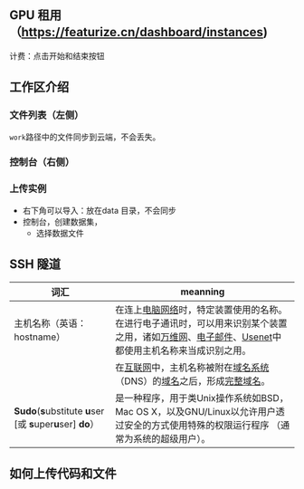 ## GPU 租用（https://featurize.cn/dashboard/instances)

计费：点击开始和结束按钮

## 工作区介绍

### 文件列表（左侧）

`work`路径中的文件同步到云端，不会丢失。

### 控制台（右侧）

### 上传实例

* 右下角可以导入：放在data 目录，不会同步
* 控制台，创建数据集，
  * 选择数据文件

## SSH 隧道

| 词汇                                                         | meanning                                                     |
| ------------------------------------------------------------ | ------------------------------------------------------------ |
| 主机名称（英语：hostname）                                   | 在连上[电脑网络](https://zh.wikipedia.org/wiki/电脑网络)时，特定装置使用的名称。在进行电子通讯时，可以用来识别某个装置之用，诸如[万维网](https://zh.wikipedia.org/wiki/全球資訊網)、[电子邮件](https://zh.wikipedia.org/wiki/電子郵件)、[Usenet](https://zh.wikipedia.org/wiki/Usenet)中都使用主机名称来当成识别之用。 |
|                                                              | 在[互联网](https://zh.wikipedia.org/wiki/網際網路)中，主机名称被附在[域名系统](https://zh.wikipedia.org/wiki/域名系统)（DNS）的[域名](https://zh.wikipedia.org/wiki/域名)之后，形成[完整域名](https://zh.wikipedia.org/wiki/完整網域名稱)。 |
| **Sudo**(**s**ubstitute **u**ser [或 **s**uper**u**ser] **do**） | 是一种程序，用于类Unix操作系统如BSD，Mac OS X，以及GNU/Linux以允许用户透过安全的方式使用特殊的权限运行程序 （通常为系统的超级用户）。 |

## 如何上传代码和文件